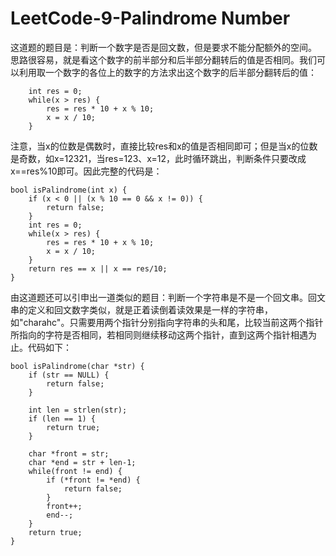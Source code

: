 # LeetCode-9-Palindrome Number
这道题的题目是：判断一个数字是否是回文数，但是要求不能分配额外的空间。
思路很容易，就是看这个数字的前半部分和后半部分翻转后的值是否相同。我们可以利用取一个数字的各位上的数字的方法求出这个数字的后半部分翻转后的值：

```
    int res = 0;
    while(x > res) {
        res = res * 10 + x % 10;
        x = x / 10;
    }
```
注意，当x的位数是偶数时，直接比较res和x的值是否相同即可；但是当x的位数是奇数，如x=12321，当res=123、x=12，此时循环跳出，判断条件只要改成x==res%10即可。因此完整的代码是：

    bool isPalindrome(int x) {
        if (x < 0 || (x % 10 == 0 && x != 0)) {
            return false;
        }
        int res = 0;
        while(x > res) {
            res = res * 10 + x % 10;
            x = x / 10;
        }
        return res == x || x == res/10;
    }

由这道题还可以引申出一道类似的题目：判断一个字符串是不是一个回文串。回文串的定义和回文数字类似，就是正着读倒着读效果是一样的字符串，如"charahc"。只需要用两个指针分别指向字符串的头和尾，比较当前这两个指针所指向的字符是否相同，若相同则继续移动这两个指针，直到这两个指针相遇为止。代码如下：

    bool isPalindrome(char *str) {
        if (str == NULL) {
            return false;
        }
    
        int len = strlen(str);
        if (len == 1) {
            return true;
        }
    
        char *front = str;
        char *end = str + len-1;
        while(front != end) {
            if (*front != *end) {
                return false;
            }
            front++;
            end--;
        }
        return true;
    }





